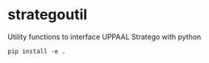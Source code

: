 # strategoutil
Utility functions to interface UPPAAL Stratego with python

```
pip install -e .
```
